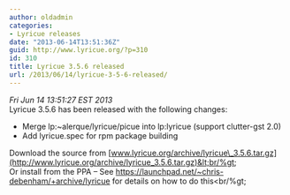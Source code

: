 ```yaml
---
author: oldadmin
categories:
- Lyricue releases
date: "2013-06-14T13:51:36Z"
guid: http://www.lyricue.org/?p=310
id: 310
title: Lyricue 3.5.6 released
url: /2013/06/14/lyricue-3-5-6-released/
---
```


 *Fri Jun 14 13:51:27 EST 2013*   
Lyricue 3.5.6 has been released with the following changes:

- Merge lp:~alerque/lyricue/picue into lp:lyricue (support clutter-gst 2.0)
- Add lyricue.spec for rpm package building

Download the source from [www.lyricue.org/archive/lyricue\_3.5.6.tar.gz](http://www.lyricue.org/archive/lyricue_3.5.6.tar.gz)&lt;br/%gt;  
Or install from the PPA – See <https://launchpad.net/~chris-debenham/+archive/lyricue> for details on how to do this&lt;br/%gt;